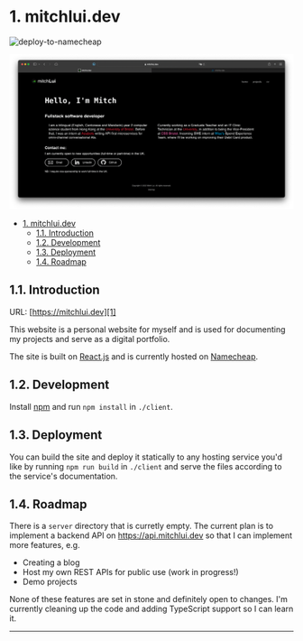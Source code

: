 # 1. mitchlui.dev

![deploy-to-namecheap](https://github.com/mitchLui/website/actions/workflows/build-and-deploy.yml/badge.svg)

![website](docs/website.png)

- [1. mitchlui.dev](#1-mitchluidev)
  - [1.1. Introduction](#11-introduction)
  - [1.2. Development](#12-development)
  - [1.3. Deployment](#13-deployment)
  - [1.4. Roadmap](#14-roadmap)

## 1.1. Introduction

URL: [https://mitchlui.dev][1]

This website is a personal website for myself and is used for documenting my projects and serve as a digital portfolio.

The site is built on [React.js][2] and is currently hosted on [Namecheap][3].

## 1.2. Development

Install [npm][4] and run `npm install` in `./client`.

## 1.3. Deployment

You can build the site and deploy it statically to any hosting service you'd like by running `npm run build` in `./client` and serve the files according to the service's documentation.

## 1.4. Roadmap

There is a `server` directory that is curretly empty. The current plan is to implement a backend API on https://api.mitchlui.dev so that I can implement more features, e.g.

- Creating a blog
- Host my own REST APIs for public use (work in progress!)
- Demo projects

None of these features are set in stone and definitely open to changes. I'm currently cleaning up the code and adding TypeScript support so I can learn it.

---
[1]:https://mitchlui.dev
[2]:https://reactjs.org
[3]:https://www.namecheap.com
[4]:https://www.npmjs.com